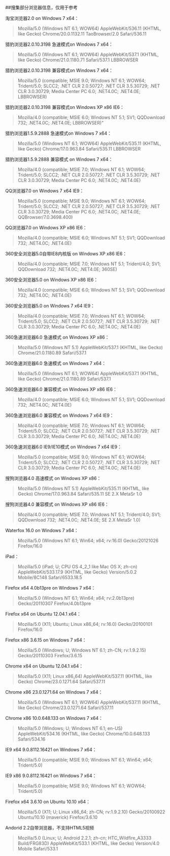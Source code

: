 ##搜集部分浏览器信息，仅用于参考

淘宝浏览器2.0 on Windows 7 x64：

>Mozilla/5.0 (Windows NT 6.1; WOW64) AppleWebKit/536.11 (KHTML, like Gecko) Chrome/20.0.1132.11 TaoBrowser/2.0 Safari/536.11

猎豹浏览器2.0.10.3198 急速模式on Windows 7 x64：

>Mozilla/5.0 (Windows NT 6.1; WOW64) AppleWebKit/537.1 (KHTML, like Gecko) Chrome/21.0.1180.71 Safari/537.1 LBBROWSER

猎豹浏览器2.0.10.3198 兼容模式on Windows 7 x64：

>Mozilla/5.0 (compatible; MSIE 9.0; Windows NT 6.1; WOW64; Trident/5.0; SLCC2; .NET CLR 2.0.50727; .NET CLR 3.5.30729; .NET CLR 3.0.30729; Media Center PC 6.0; .NET4.0C; .NET4.0E; LBBROWSER) 

猎豹浏览器2.0.10.3198 兼容模式on Windows XP x86 IE6：

>Mozilla/4.0 (compatible; MSIE 6.0; Windows NT 5.1; SV1; QQDownload 732; .NET4.0C; .NET4.0E; LBBROWSER)" 
 
猎豹浏览器1.5.9.2888 急速模式on Windows 7 x64：

>Mozilla/5.0 (Windows NT 6.1; WOW64) AppleWebKit/535.11 (KHTML, like Gecko) Chrome/17.0.963.84 Safari/535.11 LBBROWSER

猎豹浏览器1.5.9.2888 兼容模式 on Windows 7 x64：

>Mozilla/4.0 (compatible; MSIE 7.0; Windows NT 6.1; WOW64; Trident/5.0; SLCC2; .NET CLR 2.0.50727; .NET CLR 3.5.30729; .NET CLR 3.0.30729; Media Center PC 6.0; .NET4.0C; .NET4.0E) 

QQ浏览器7.0 on Windows 7 x64 IE9：

>Mozilla/5.0 (compatible; MSIE 9.0; Windows NT 6.1; WOW64; Trident/5.0; SLCC2; .NET CLR 2.0.50727; .NET CLR 3.5.30729; .NET CLR 3.0.30729; Media Center PC 6.0; .NET4.0C; .NET4.0E; QQBrowser/7.0.3698.400) 

QQ浏览器7.0 on Windows XP x86 IE6：

>Mozilla/4.0 (compatible; MSIE 6.0; Windows NT 5.1; SV1; QQDownload 732; .NET4.0C; .NET4.0E) 

360安全浏览器5.0自带IE8内核版 on Windows XP x86 IE6：

>Mozilla/4.0 (compatible; MSIE 7.0; Windows NT 5.1; Trident/4.0; SV1; QQDownload 732; .NET4.0C; .NET4.0E; 360SE) 
 
360安全浏览器5.0 on Windows XP x86 IE6：

>Mozilla/4.0 (compatible; MSIE 6.0; Windows NT 5.1; SV1; QQDownload 732; .NET4.0C; .NET4.0E) 

360安全浏览器5.0 on Windows 7 x64 IE9：

>Mozilla/4.0 (compatible; MSIE 7.0; Windows NT 6.1; WOW64; Trident/5.0; SLCC2; .NET CLR 2.0.50727; .NET CLR 3.5.30729; .NET CLR 3.0.30729; Media Center PC 6.0; .NET4.0C; .NET4.0E) 

360急速浏览器6.0 急速模式 on Windows XP x86：

>Mozilla/5.0 (Windows NT 5.1) AppleWebKit/537.1 (KHTML, like Gecko) Chrome/21.0.1180.89 Safari/537.1

360急速浏览器6.0 急速模式 on Windows 7 x64：

>Mozilla/5.0 (Windows NT 6.1; WOW64) AppleWebKit/537.1 (KHTML, like Gecko) Chrome/21.0.1180.89 Safari/537.1

360急速浏览器6.0 兼容模式 on Windows XP x86 IE6：

>Mozilla/4.0 (compatible; MSIE 6.0; Windows NT 5.1; SV1; QQDownload 732; .NET4.0C; .NET4.0E) 

360急速浏览器6.0 兼容模式 on Windows 7 x64 IE9：

>Mozilla/4.0 (compatible; MSIE 7.0; Windows NT 6.1; WOW64; Trident/5.0; SLCC2; .NET CLR 2.0.50727; .NET CLR 3.5.30729; .NET CLR 3.0.30729; Media Center PC 6.0; .NET4.0C; .NET4.0E) 

360急速浏览器6.0 IE9/IE10模式 on Windows 7 x64 IE9：

>Mozilla/5.0 (compatible; MSIE 9.0; Windows NT 6.1; WOW64; Trident/5.0; SLCC2; .NET CLR 2.0.50727; .NET CLR 3.5.30729; .NET CLR 3.0.30729; Media Center PC 6.0; .NET4.0C; .NET4.0E) 

搜狗浏览器4.0 高速模式 on Windows XP x86：

>Mozilla/5.0 (Windows NT 5.1) AppleWebKit/535.11 (KHTML, like Gecko) Chrome/17.0.963.84 Safari/535.11 SE 2.X MetaSr 1.0

搜狗浏览器4.0 兼容模式 on Windows XP x86 IE6：

>Mozilla/4.0 (compatible; MSIE 7.0; Windows NT 5.1; Trident/4.0; SV1; QQDownload 732; .NET4.0C; .NET4.0E; SE 2.X MetaSr 1.0) 
 
Waterfox 16.0 on Windows 7 x64：

>Mozilla/5.0 (Windows NT 6.1; Win64; x64; rv:16.0) Gecko/20121026 Firefox/16.0

iPad：

>Mozilla/5.0 (iPad; U; CPU OS 4_2_1 like Mac OS X; zh-cn) AppleWebKit/533.17.9 (KHTML, like Gecko) Version/5.0.2 Mobile/8C148 Safari/6533.18.5

Firefox x64 4.0b13pre on Windows 7 x64：

>Mozilla/5.0 (Windows NT 6.1; Win64; x64; rv:2.0b13pre) Gecko/20110307 Firefox/4.0b13pre

Firefox x64 on Ubuntu 12.04.1 x64：

>Mozilla/5.0 (X11; Ubuntu; Linux x86_64; rv:16.0) Gecko/20100101 Firefox/16.0

Firefox x86 3.6.15 on Windows 7 x64：

>Mozilla/5.0 (Windows; U; Windows NT 6.1; zh-CN; rv:1.9.2.15) Gecko/20110303 Firefox/3.6.15

Chrome x64 on Ubuntu 12.04.1 x64：

>Mozilla/5.0 (X11; Linux x86_64) AppleWebKit/537.11 (KHTML, like Gecko) Chrome/23.0.1271.64 Safari/537.11

Chrome x86 23.0.1271.64 on Windows 7 x64：

>Mozilla/5.0 (Windows NT 6.1; WOW64) AppleWebKit/537.11 (KHTML, like Gecko) Chrome/23.0.1271.64 Safari/537.11

Chrome x86 10.0.648.133 on Windows 7 x64：

>Mozilla/5.0 (Windows; U; Windows NT 6.1; en-US) AppleWebKit/534.16 (KHTML, like Gecko) Chrome/10.0.648.133 Safari/534.16

IE9 x64 9.0.8112.16421 on Windows 7 x64：

>Mozilla/5.0 (compatible; MSIE 9.0; Windows NT 6.1; Win64; x64; Trident/5.0)

IE9 x86 9.0.8112.16421 on Windows 7 x64：

>Mozilla/5.0 (compatible; MSIE 9.0; Windows NT 6.1; WOW64; Trident/5.0)

Firefox x64 3.6.10 on Ubuntu 10.10 x64：

>Mozilla/5.0 (X11; U; Linux x86_64; zh-CN; rv:1.9.2.10) Gecko/20100922 Ubuntu/10.10 (maverick) Firefox/3.6.10

Andorid 2.2自带浏览器，不支持HTML5视频

>Mozilla/5.0 (Linux; U; Android 2.2.1; zh-cn; HTC_Wildfire_A3333 Build/FRG83D) AppleWebKit/533.1 (KHTML, like Gecko) Version/4.0 Mobile Safari/533.1

